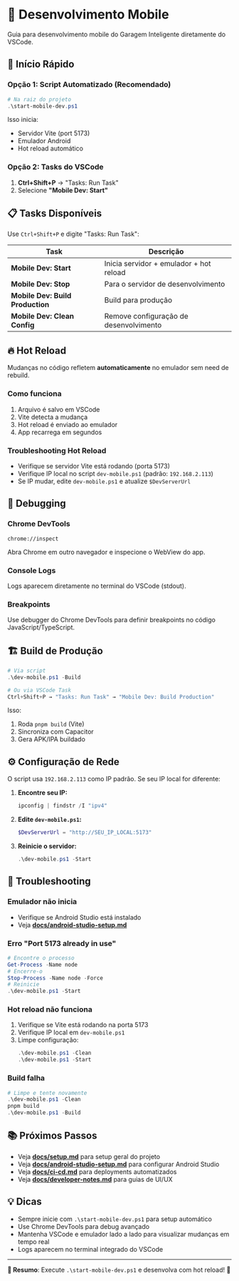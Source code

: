 # 📱 Desenvolvimento Mobile

Guia para desenvolvimento mobile do Garagem Inteligente diretamente do VSCode.

## 🚀 Início Rápido

### Opção 1: Script Automatizado (Recomendado)

```powershell
# Na raiz do projeto
.\start-mobile-dev.ps1
```

Isso inicia:
- Servidor Vite (port 5173)
- Emulador Android
- Hot reload automático

### Opção 2: Tasks do VSCode

1. **Ctrl+Shift+P** → "Tasks: Run Task"
2. Selecione **"Mobile Dev: Start"**

## 📋 Tasks Disponíveis

Use `Ctrl+Shift+P` e digite "Tasks: Run Task":

| Task | Descrição |
|------|-----------|
| **Mobile Dev: Start** | Inicia servidor + emulador + hot reload |
| **Mobile Dev: Stop** | Para o servidor de desenvolvimento |
| **Mobile Dev: Build Production** | Build para produção |
| **Mobile Dev: Clean Config** | Remove configuração de desenvolvimento |

## 🔥 Hot Reload

Mudanças no código refletem **automaticamente** no emulador sem need de rebuild.

### Como funciona

1. Arquivo é salvo em VSCode
2. Vite detecta a mudança
3. Hot reload é enviado ao emulador
4. App recarrega em segundos

### Troubleshooting Hot Reload

- Verifique se servidor Vite está rodando (porta 5173)
- Verifique IP local no script `dev-mobile.ps1` (padrão: `192.168.2.113`)
- Se IP mudar, edite `dev-mobile.ps1` e atualize `$DevServerUrl`

## 🐛 Debugging

### Chrome DevTools

```
chrome://inspect
```

Abra Chrome em outro navegador e inspecione o WebView do app.

### Console Logs

Logs aparecem diretamente no terminal do VSCode (stdout).

### Breakpoints

Use debugger do Chrome DevTools para definir breakpoints no código JavaScript/TypeScript.

## 🏗️ Build de Produção

```powershell
# Via script
.\dev-mobile.ps1 -Build

# Ou via VSCode Task
Ctrl+Shift+P → "Tasks: Run Task" → "Mobile Dev: Build Production"
```

Isso:
1. Roda `pnpm build` (Vite)
2. Sincroniza com Capacitor
3. Gera APK/IPA buildado

## ⚙️ Configuração de Rede

O script usa `192.168.2.113` como IP padrão. Se seu IP local for diferente:

1. **Encontre seu IP:**
   ```powershell
   ipconfig | findstr /I "ipv4"
   ```

2. **Edite `dev-mobile.ps1`:**
   ```powershell
   $DevServerUrl = "http://SEU_IP_LOCAL:5173"
   ```

3. **Reinicie o servidor:**
   ```powershell
   .\dev-mobile.ps1 -Start
   ```

## 🔧 Troubleshooting

### Emulador não inicia

- Verifique se Android Studio está instalado
- Veja **[docs/android-studio-setup.md](android-studio-setup.md)**

### Erro "Port 5173 already in use"

```powershell
# Encontre o processo
Get-Process -Name node
# Encerre-o
Stop-Process -Name node -Force
# Reinicie
.\dev-mobile.ps1 -Start
```

### Hot reload não funciona

1. Verifique se Vite está rodando na porta 5173
2. Verifique IP local em `dev-mobile.ps1`
3. Limpe configuração:
   ```powershell
   .\dev-mobile.ps1 -Clean
   .\dev-mobile.ps1 -Start
   ```

### Build falha

```powershell
# Limpe e tente novamente
.\dev-mobile.ps1 -Clean
pnpm build
.\dev-mobile.ps1 -Build
```

## 📚 Próximos Passos

- Veja **[docs/setup.md](setup.md)** para setup geral do projeto
- Veja **[docs/android-studio-setup.md](android-studio-setup.md)** para configurar Android Studio
- Veja **[docs/ci-cd.md](ci-cd.md)** para deployments automatizados
- Veja **[docs/developer-notes.md](developer-notes.md)** para guias de UI/UX

## 💡 Dicas

- Sempre inicie com `.\start-mobile-dev.ps1` para setup automático
- Use Chrome DevTools para debug avançado
- Mantenha VSCode e emulador lado a lado para visualizar mudanças em tempo real
- Logs aparecem no terminal integrado do VSCode

---

**🎯 Resumo**: Execute `.\start-mobile-dev.ps1` e desenvolva com hot reload! 🚀
